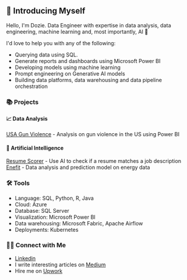 ## 🫡 Introducing Myself


Hello, I'm Dozie. Data Engineer with expertise in data analysis, data engineering, machine learning and, most importantly, AI 🤖  
  
I'd love to help you with any of the following:  
- Querying data using SQL.
- Generate reports and dashboards using Microsoft Power BI
- Developing models using machine learning
- Prompt engineering on Generative AI models
- Building data platforms, data warehousing and data pipeline orchestration

### 📚 Projects
#### 📈 Data Analysis
[USA Gun Violence](https://github.com/DozieSixtus/Gun-violence-US) - Analysis on gun violence in the US using Power BI  
#### 🤖 Artificial Intelligence
[Resume Scorer](https://github.com/DozieSixtus/Resume-Scorer) - Use AI to check if a resume matches a job description  
[Enefit](https://github.com/DozieSixtus/Enefit) - Data analysis and prediction model on energy data  


### 🛠️ Tools

- Language: SQL, Python, R, Java
- Cloud: Azure
- Database: SQL Server
- Visualization: Microsoft Power BI
- Data warehousing: Microsoft Fabric, Apache Airflow
- Deployments: Kubernetes

### 👋🏻 Connect with Me

- [Linkedin](https://www.linkedin.com/in/DozieSixtus/)
- I write interesting articles on [Medium](https://medium.com/@doziesixtus)
- Hire me on [Upwork](https://www.upwork.com/freelancers/~0113137a0d12eaeea0)
